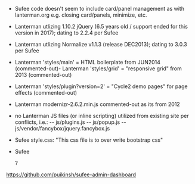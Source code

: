 - Sufee code doesn't seem to include card/panel management as with lanterman.org e.g. closing card/panels, minimize, etc.

- Lanterman utlizing 1.10.2 jQuery (6.5 years old / support ended for this version in 2017); dating to 2.2.4 per Sufee
- Lanterman utlizing Normalize v1.1.3 (release DEC2013); dating to 3.0.3 per Sufee
- Lanterman 'styles/main' = HTML boilerplate from JUN2014 (commented-out)- Lanterman 'styles/grid' = "responsive grid" from 2013 (commented-out)
- Lanterman 'styles/plugin?version=2' = "Cycle2 demo pages" for page effects (commented-out)

- Lanterman modernizr-2.6.2.min.js commented-out as its from 2012
- no Lanterman JS files (or inline scripting) utilized from existing site per conflicts, i.e.:
-- js/plugins.js
-- js/popup.js
-- js/vendor/fancybox/jquery.fancybox.js

- Sufee style.css: "This css file is to over write bootstrap css"

- Sufee <FOOTER>?

https://github.com/puikinsh/sufee-admin-dashboard
